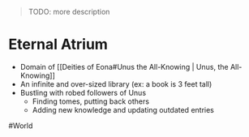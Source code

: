 > TODO: more description

# Eternal Atrium
- Domain of [[Deities of Eona#Unus the All-Knowing | Unus, the All-Knowing]]
- An infinite and over-sized library (ex: a book is 3 feet tall)
- Bustling with robed followers of Unus
	- Finding tomes, putting back others
	- Adding new knowledge and updating outdated entries 

#World 